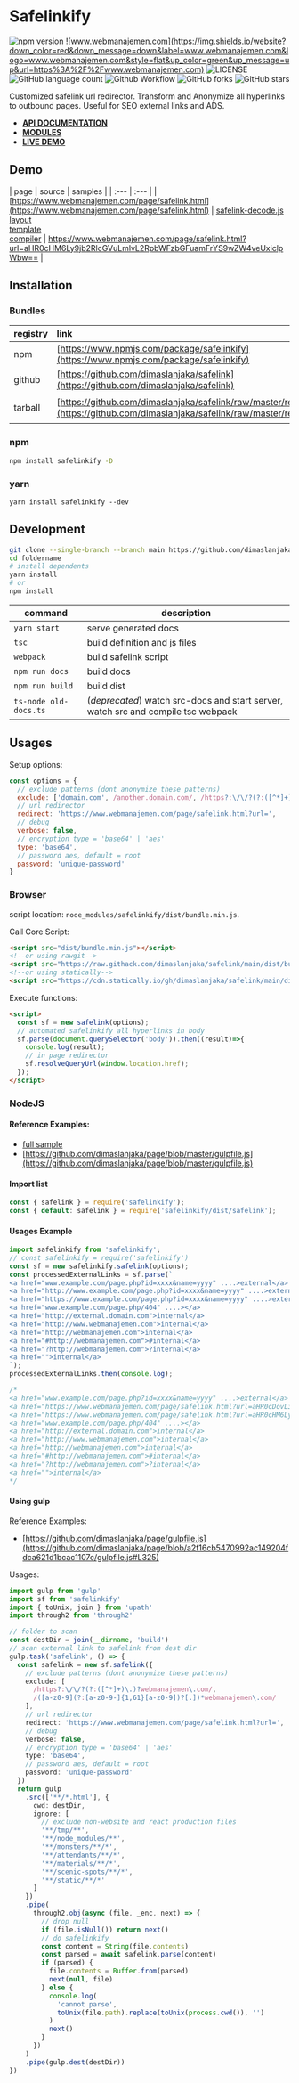 # Safelinkify

![npm version](https://img.shields.io/npm/v/safelinkify?label=safelinkify&style=flat)
![www.webmanajemen.com](https://img.shields.io/website?down_color=red&down_message=down&label=www.webmanajemen.com&logo=www.webmanajemen.com&style=flat&up_color=green&up_message=up&url=https%3A%2F%2Fwww.webmanajemen.com)
![LICENSE](https://img.shields.io/npm/l/safelinkify)
![GitHub language count](https://img.shields.io/github/languages/count/dimaslanjaka/safelink)
![Github Workflow](https://github.com/dimaslanjaka/safelink/actions/workflows/build-release.yml/badge.svg)
![GitHub forks](https://img.shields.io/github/forks/dimaslanjaka/safelink)
![GitHub stars](https://img.shields.io/github/stars/dimaslanjaka/safelink)

Customized safelink url redirector. Transform and Anonymize all hyperlinks to outbound pages. Useful for SEO external links and ADS.

- **[API DOCUMENTATION](https://www.webmanajemen.com/docs/safelinkify)**
- **[MODULES](https://www.webmanajemen.com/docs/safelinkify/modules.html)**
- **[LIVE DEMO](https://www.webmanajemen.com/docs/safelinkify/demo)**

## Demo
| page | source | samples |
| :--- | :--- |
| [https://www.webmanajemen.com/page/safelink.html](https://www.webmanajemen.com/page/safelink.html) | [safelink-decode.js](https://github.com/dimaslanjaka/page/blob/master/safelink/safelink-decode.js) <br />[layout](https://github.com/dimaslanjaka/page/tree/master/safelink/layout1) <br/>[template](https://github.com/dimaslanjaka/page/blob/master/_layout.njk) <br />[compiler](https://github.com/dimaslanjaka/page/blob/1601e212200eaa7e8b4534ae7511b4fb6f179a96/gulpfile.js#L222) | https://www.webmanajemen.com/page/safelink.html?url=aHR0cHM6Ly9jb2RlcGVuLmlvL2RpbWFzbGFuamFrYS9wZW4veUxiclpWbw== |

## Installation

### Bundles
| registry | link | commands |
| :--- | :--- | :---
| npm | [https://www.npmjs.com/package/safelinkify](https://www.npmjs.com/package/safelinkify) | `npm i safelinkify -D` |
| github | [https://github.com/dimaslanjaka/safelink](https://github.com/dimaslanjaka/safelink) | `npm i https://github.com/dimaslanjaka/safelink -D` |
| tarball | [https://github.com/dimaslanjaka/safelink/raw/master/release/safelinkify.tgz](https://github.com/dimaslanjaka/safelink/raw/master/release/safelinkify.tgz) | `npm i https://github.com/dimaslanjaka/safelink/raw/master/release/safelinkify.tgz -D` |

### npm
```bash
npm install safelinkify -D
```

### yarn
```
yarn install safelinkify --dev
```

## Development
```bash
git clone --single-branch --branch main https://github.com/dimaslanjaka/safelink foldername
cd foldername
# install dependents
yarn install
# or
npm install
```

| command      | description                       |
| ------------ | --------------------------------- |
| `yarn start`    | serve generated docs           |
| `tsc`           | build definition and js files  |
| `webpack`       | build safelink script          |
| `npm run docs`  | build docs |
| `npm run build` | build dist |
| `ts-node old-docs.ts` | (_deprecated_) watch src-docs and start server, watch src and compile tsc webpack |

## Usages
Setup options:
```js
const options = {
  // exclude patterns (dont anonymize these patterns)
  exclude: ['domain.com', /another.domain.com/, /https?:\/\/?(?:([^*]+)\.)?webmanajemen\.com/, /([a-z0-9](?:[a-z0-9-]{1,61}[a-z0-9])?[.])*webmanajemen\.com/],
  // url redirector
  redirect: 'https://www.webmanajemen.com/page/safelink.html?url=',
  // debug
  verbose: false,
  // encryption type = 'base64' | 'aes'
  type: 'base64',
  // password aes, default = root
  password: 'unique-password'
}
```
### Browser
script location: `node_modules/safelinkify/dist/bundle.min.js`.

Call Core Script:
```html
<script src="dist/bundle.min.js"></script>
<!--or using rawgit-->
<script src="https://raw.githack.com/dimaslanjaka/safelink/main/dist/bundle.min.js"></script>
<!--or using statically-->
<script src="https://cdn.statically.io/gh/dimaslanjaka/safelink/main/dist/bundle.min.js"></script>
```

Execute functions:
```html
<script>
  const sf = new safelink(options);
  // automated safelinkify all hyperlinks in body
  sf.parse(document.querySelector('body')).then((result)=>{
    console.log(result);
    // in page redirector
    sf.resolveQueryUrl(window.location.href);
  });
</script>
```

### NodeJS
#### Reference Examples:
- [full sample](https://github.com/dimaslanjaka/safelink/blob/main/src/index.test.ts)
- [https://github.com/dimaslanjaka/page/blob/master/gulpfile.js](https://github.com/dimaslanjaka/page/blob/master/gulpfile.js)

#### Import list
```js
const { safelink } = require('safelinkify');
const { default: safelink } = require('safelinkify/dist/safelink');
```
#### Usages Example
```ts
import safelinkify from 'safelinkify';
// const safelinkify = require('safelinkify')
const sf = new safelinkify.safelink(options);
const processedExternalLinks = sf.parse(`
<a href="www.example.com/page.php?id=xxxx&name=yyyy" ....>external</a>
<a href="http://www.example.com/page.php?id=xxxx&name=yyyy" ....>external</a>
<a href="https://www.example.com/page.php?id=xxxx&name=yyyy" ....>external</a>
<a href="www.example.com/page.php/404" ....></a>
<a href="http://external.domain.com">internal</a>
<a href="http://www.webmanajemen.com">internal</a>
<a href="http://webmanajemen.com">internal</a>
<a href="#http://webmanajemen.com">#internal</a>
<a href="?http://webmanajemen.com">?internal</a>
<a href="">internal</a>
`);
processedExternalLinks.then(console.log);

/*
<a href="www.example.com/page.php?id=xxxx&name=yyyy" ....>external</a>
<a href="https://www.webmanajemen.com/page/safelink.html?url=aHR0cDovL3d3dy5leGFtcGxlLmNvbS9wYWdlLnBocD9pZD14eHh4Jm5hbWU9eXl5eQ==" ....>external</a>
<a href="https://www.webmanajemen.com/page/safelink.html?url=aHR0cHM6Ly93d3cuZXhhbXBsZS5jb20vcGFnZS5waHA/aWQ9eHh4eCZuYW1lPXl5eXk=" ....>external</a>
<a href="www.example.com/page.php/404" ....></a>
<a href="http://external.domain.com">internal</a>
<a href="http://www.webmanajemen.com">internal</a>
<a href="http://webmanajemen.com">internal</a>
<a href="#http://webmanajemen.com">#internal</a>
<a href="?http://webmanajemen.com">?internal</a>
<a href="">internal</a>
*/
```

#### Using gulp
Reference Examples:
- [https://github.com/dimaslanjaka/page/gulpfile.js](https://github.com/dimaslanjaka/page/blob/a2f16cb5470992ac149204fdca621d1bcac1107c/gulpfile.js#L325)

Usages:
```typescript
import gulp from 'gulp'
import sf from 'safelinkify'
import { toUnix, join } from 'upath'
import through2 from 'through2'

// folder to scan
const destDir = join(__dirname, 'build')
// scan external link to safelink from dest dir
gulp.task('safelink', () => {
  const safelink = new sf.safelink({
    // exclude patterns (dont anonymize these patterns)
    exclude: [
      /https?:\/\/?(?:([^*]+)\.)?webmanajemen\.com/,
      /([a-z0-9](?:[a-z0-9-]{1,61}[a-z0-9])?[.])*webmanajemen\.com/
    ],
    // url redirector
    redirect: 'https://www.webmanajemen.com/page/safelink.html?url=',
    // debug
    verbose: false,
    // encryption type = 'base64' | 'aes'
    type: 'base64',
    // password aes, default = root
    password: 'unique-password'
  })
  return gulp
    .src(['**/*.html'], {
      cwd: destDir,
      ignore: [
        // exclude non-website and react production files
        '**/tmp/**',
        '**/node_modules/**',
        '**/monsters/**/*',
        '**/attendants/**/*',
        '**/materials/**/*',
        '**/scenic-spots/**/*',
        '**/static/**/*'
      ]
    })
    .pipe(
      through2.obj(async (file, _enc, next) => {
        // drop null
        if (file.isNull()) return next()
        // do safelinkify
        const content = String(file.contents)
        const parsed = await safelink.parse(content)
        if (parsed) {
          file.contents = Buffer.from(parsed)
          next(null, file)
        } else {
          console.log(
            'cannot parse',
            toUnix(file.path).replace(toUnix(process.cwd()), '')
          )
          next()
        }
      })
    )
    .pipe(gulp.dest(destDir))
})
```

